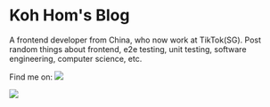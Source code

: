 # Koh Hom's Blog

A frontend developer from China, who now work at TikTok(SG). Post random things about frontend, e2e testing, unit testing, software engineering, computer science, etc.

Find me on:
<a href="https://www.linkedin.com/in/koh-hom/" target="_blank"><img src="https://img.shields.io/badge/LinkedIn-0077B5?style=for-the-badge&logo=linkedin&logoColor=white" /></a>

<a href="mailto:xff9924@gmail.com" target="_blank"><img src="https://img.shields.io/badge/Gmail-D14836?style=for-the-badge&logo=gmail&logoColor=white" /></a>